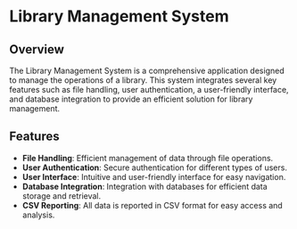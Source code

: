 # Library Management System

## Overview

The Library Management System is a comprehensive application designed to manage the operations of a library. This system integrates several key features such as file handling, user authentication, a user-friendly interface, and database integration to provide an efficient solution for library management.

## Features

- **File Handling**: Efficient management of data through file operations.
- **User Authentication**: Secure authentication for different types of users.
- **User Interface**: Intuitive and user-friendly interface for easy navigation.
- **Database Integration**: Integration with databases for efficient data storage and retrieval.
- **CSV Reporting**: All data is reported in CSV format for easy access and analysis.